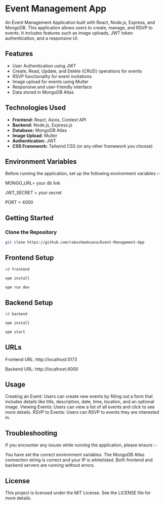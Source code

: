 # Event Management App

An Event Management Application built with React, Node.js, Express, and MongoDB. This application allows users to create, manage, and RSVP to events. It includes features such as image uploads, JWT token authentication, and a responsive UI.

## Features

- User Authentication using JWT
- Create, Read, Update, and Delete (CRUD) operations for events
- RSVP functionality for event invitations
- Image upload for events using Multer
- Responsive and user-friendly interface
- Data stored in MongoDB Atlas

## Technologies Used

- **Frontend:** React, Axios, Context API
- **Backend:** Node.js, Express.js
- **Database:** MongoDB Atlas
- **Image Upload:** Multer
- **Authentication:** JWT
- **CSS Framework:** Tailwind CSS (or any other framework you choose)

## Environment Variables

Before running the application, set up the following environment variables :-

  MONGO_URL= your db link

  JWT_SECRET = your secret

  PORT = 4000


## Getting Started

### Clone the Repository

```bash
git clone https://github.com/rakeshmakvana/Event-Management-App
```

## Frontend Setup

```bash
cd frontend
```

```bash
npm install
```

```bash
npm run dev
```

## Backend Setup

```bash
cd backend
```

```bash
npm install
```

```bash
npm start
```

## URLs

Frontend URL: http://localhost:5173

Backend URL: http://localhost:4000

## Usage

Creating an Event: Users can create new events by filling out a form that includes details like title, description, date, time, location, and an optional image.
Viewing Events: Users can view a list of all events and click to see more details.
RSVP to Events: Users can RSVP to events they are interested in.

## Troubleshooting

If you encounter any issues while running the application, please ensure :-

You have set the correct environment variables.
The MongoDB Atlas connection string is correct and your IP is whitelisted.
Both frontend and backend servers are running without errors.

## License
This project is licensed under the MIT License. See the LICENSE file for more details.
